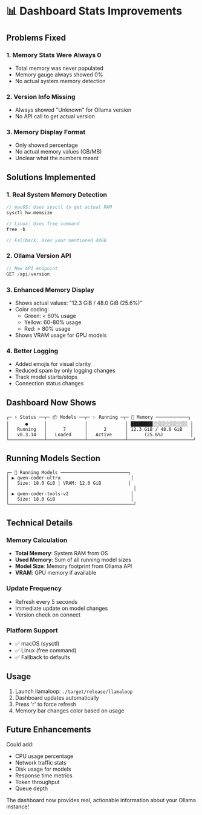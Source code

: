 # 📊 Dashboard Stats Improvements

## Problems Fixed

### 1. **Memory Stats Were Always 0**
- Total memory was never populated
- Memory gauge always showed 0%
- No actual system memory detection

### 2. **Version Info Missing**
- Always showed "Unknown" for Ollama version
- No API call to get actual version

### 3. **Memory Display Format**
- Only showed percentage
- No actual memory values (GB/MB)
- Unclear what the numbers meant

## Solutions Implemented

### 1. **Real System Memory Detection**
```rust
// macOS: Uses sysctl to get actual RAM
sysctl hw.memsize

// Linux: Uses free command
free -b

// Fallback: Uses your mentioned 48GB
```

### 2. **Ollama Version API**
```rust
// New API endpoint
GET /api/version
```

### 3. **Enhanced Memory Display**
- Shows actual values: "12.3 GiB / 48.0 GiB (25.6%)"
- Color coding:
  - Green: < 60% usage
  - Yellow: 60-80% usage  
  - Red: > 80% usage
- Shows VRAM usage for GPU models

### 4. **Better Logging**
- Added emojis for visual clarity
- Reduced spam by only logging changes
- Track model starts/stops
- Connection status changes

## Dashboard Now Shows

```
┌─ ⚡ Status ──┬─ 📦 Models ──┬─ ✨ Running ─┬─ 💾 Memory ────────────┐
│      ●      │              │              │ ████████░░░░░░░░░░░░░ │
│   Running   │      7       │      2       │ 12.3 GiB / 48.0 GiB   │
│   v0.3.14   │   Loaded     │   Active     │      (25.6%)          │
└─────────────┴──────────────┴──────────────┴────────────────────────┘
```

## Running Models Section

```
┌─ 🚀 Running Models ─────────────────────────┐
│ ▶ qwen-coder-ultra                          │
│   Size: 18.0 GiB │ VRAM: 12.0 GiB          │
│                                              │
│ ▶ qwen-coder-tools-v2                       │
│   Size: 18.0 GiB                            │
└──────────────────────────────────────────────┘
```

## Technical Details

### Memory Calculation
- **Total Memory**: System RAM from OS
- **Used Memory**: Sum of all running model sizes
- **Model Size**: Memory footprint from Ollama API
- **VRAM**: GPU memory if available

### Update Frequency
- Refresh every 5 seconds
- Immediate update on model changes
- Version check on connect

### Platform Support
- ✅ macOS (sysctl)
- ✅ Linux (free command)
- ✅ Fallback to defaults

## Usage

1. Launch llamaloop: `./target/release/llamaloop`
2. Dashboard updates automatically
3. Press 'r' to force refresh
4. Memory bar changes color based on usage

## Future Enhancements

Could add:
- CPU usage percentage
- Network traffic stats
- Disk usage for models
- Response time metrics
- Token throughput
- Queue depth

The dashboard now provides real, actionable information about your Ollama instance!